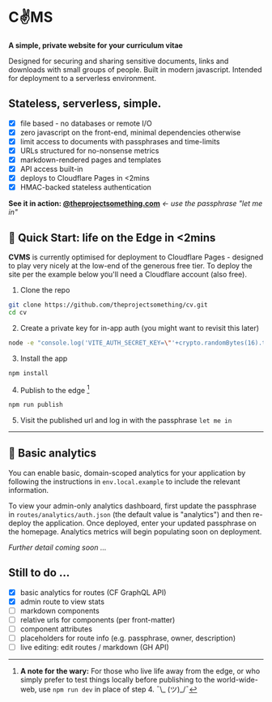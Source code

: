 # C✌️MS

**A simple, private website for your curriculum vitae**

Designed for securing and sharing sensitive documents, links and downloads with small groups of people. Built in modern javascript. Intended for deployment to a serverless environment.

## Stateless, serverless, simple.

- [x] file based - no databases or remote I/O
- [x] zero javascript on the front-end, minimal dependencies otherwise
- [x] limit access to documents with passphrases and time-limits
- [x] URLs structured for no-nonsense metrics
- [x] markdown-rendered pages and templates
- [x] API access built-in
- [x] deploys to Cloudflare Pages in <2mins
- [x] HMAC-backed stateless authentication

**See it in action: [@theprojectsomething.com](https://thesom.au/cvms)** *← use the passphrase "let me in"* 

## 🤖 Quick Start: life on the Edge in <2mins

**CVMS** is currently optimised for deployment to Cloudflare Pages - designed to play very nicely at the low-end of the generous free tier. To deploy the site per the example below you'll need a Cloudflare account (also free).

1. Clone the repo
```sh
git clone https://github.com/theprojectsomething/cv.git
cd cv
```
2. Create a private key for in-app auth (you might want to revisit this later)
```sh
node -e "console.log('VITE_AUTH_SECRET_KEY=\"'+crypto.randomBytes(16).toString('hex')+'\"')" > .env.local
```
3. Install the app
```sh
npm install
```
4. Publish to the edge [^ahem]
```sh
npm run publish
```
5. Visit the published url and log in with the passphrase `let me in`

[^ahem]: **A note for the wary:** For those who live life away from the edge, or who simply prefer to test things locally before publishing to the world-wide-web, use `npm run dev` in place of step 4. ¯\\_ (ツ)_/¯

---

## 👻 Basic analytics

You can enable basic, domain-scoped analytics for your application by following the instructions in `env.local.example` to include the relevant information.

To view your admin-only analytics dashboard, first update the passphrase in `routes/analytics/auth.json` (the default value is "analytics") and then re-deploy the application. Once deployed, enter your updated passphrase on the homepage. Analytics metrics will begin populating soon on deployment.

*Further detail coming soon ...*

## Still to do ...

- [x] basic analytics for routes (CF GraphQL API)
- [x] admin route to view stats
- [ ] markdown components
- [ ] relative urls for components (per front-matter)
- [ ] component attributes
- [ ] placeholders for route info (e.g. passphrase, owner, description)
- [ ] live editing: edit routes / markdown (GH API)
